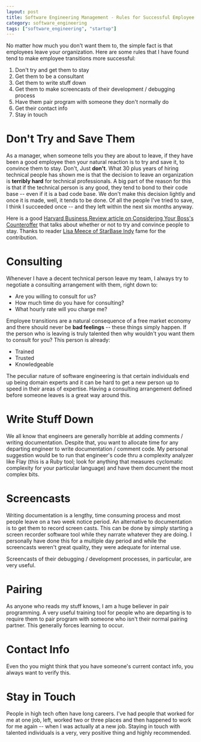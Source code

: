 ```yaml
---
layout: post
title: Software Engineering Management - Rules for Successful Employee Transitions
category: software_engineering
tags: ["software_engineering", "startup"]
---
```

No matter how much you don't want them to, the simple fact is that employees leave your organization.  Here are some rules that I have found tend to make employee transitions more successful:

1. Don't try and get them to stay
2. Get them to be a consultant
3. Get them to write stuff down 
4. Get them to make screencasts of their development / debugging process 
5. Have them pair program with someone they don't normally do 
6. Get their contact info
7. Stay in touch

# Don't Try and Save Them

As a manager, when someone tells you they are about to leave, if they have been a good employee then your natural reaction is to try and save it, to convince them to stay.  Don't, Just **don't**.  What 30 plus years of hiring technical people has shown me is that the decision to leave an organization is **terribly hard** for technical professionals.  A big part of the reason for this is that if the technical person is any good, they tend to bond to their code base -- even if it is a bad code base.  We don't make this decision lightly and once it is made, well, it tends to be done.  Of all the people I've tried to save, I think I succeeded once -- and they left within the next six months anyway.

Here is a good [Harvard Business Review article on Considering Your Boss's Counteroffer](https://hbr.org/2019/01/if-youre-about-to-take-a-new-job-should-you-consider-your-bosss-counteroffer) that talks about whether or not to try and convince people to stay.  Thanks to reader [Lisa Meece of StarBase Indy](https://www.starbaseindy.org/) fame for the contribution.

# Consulting

Whenever I have a decent technical person leave my team, I always try to negotiate a consulting arrangement with them, right down to:

* Are you willing to consult for us?
* How much time do you have for consulting?
* What hourly rate will you charge me?

Employee transitions are a natural consequence of a free market economy and there should never be **bad feelings** -- these things simply happen.  If the person who is leaving is truly talented then why wouldn't you want them to consult for you?  This person is already:

* Trained
* Trusted
* Knowledgeable

The peculiar nature of software engineering is that certain individuals end up being domain experts and it can be hard to get a new person up to speed in their areas of expertise.  Having a consulting arrangement defined before someone leaves is a great way around this.

# Write Stuff Down

We all know that engineers are generally horrible at adding comments / writing documentation.  Despite that, you want to allocate time for any departing engineer to write documentation / comment code.  My personal suggestion would be to run that engineer's code thru a complexity analyzer like Flay (this is a Ruby tool; look for anything that measures cyclomatic complexity for your particular language) and have them document the most complex bits.

# Screencasts

Writing documentation is a lengthy, time consuming process and most people leave on a two week notice period.  An alternative to documentation is to get them to record screen casts.  This can be done by simply starting a screen recorder software tool while they narrate whatever they are doing.  I personally have done this for a multiple day period and while the screencasts weren't great quality, they were adequate for internal use.

Screencasts of their debugging / development processes, in particular, are very useful.  

# Pairing

As anyone who reads my stuff knows, I am a huge believer in pair programming.  A very useful training tool for people who are departing is to require them to pair program with someone who isn't their normal pairing partner.  This generally forces learning to occur.

# Contact Info

Even tho you might think that you have someone's current contact info, you always want to verify this.  

# Stay in Touch

People in high tech often have long careers.  I've had people that worked for me at one job, left, worked two or three places and then happened to work for me again -- when I was actually at a new job.  Staying in touch with talented individuals is a very, very positive thing and highly recommended.